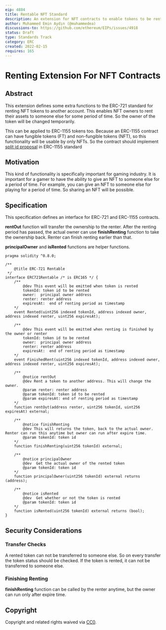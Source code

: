 ```yaml
---
eip: 4884
title: Rentable NFT Standard
description: An extension for NFT contracts to enable tokens to be rentable
author: Muhammed Emin Aydın (@muhammedea)
discussions-to: https://github.com/ethereum/EIPs/issues/4918
status: Draft
type: Standards Track
category: ERC
created: 2022-02-15
requires: 165
---
```


# Renting Extension For NFT Contracts

## Abstract

This extension defines some extra functions to the ERC-721 standard for renting NFT tokens to another account.
This enables NFT owners to rent their assets to someone else for some period of time. 
So the owner of the token will be changed temporarily. 

This can be applied to ERC-1155 tokens too. 
Because an ERC-1155 contract can have fungible tokens (FT) and non-fungible tokens (NFT), so this functionality will be usable by only NFTs.
So the contract should implement [split id proposal](https://eips.ethereum.org/EIPS/eip-1155#split-id-bits) in ERC-1155 standard

## Motivation

This kind of functionality is specifically important for gaming industry. 
It is important for a gamer to have the ability to give an NFT to someone else for a period of time. 
For example, you can give an NFT to someone else for playing for a period of time. So sharing an NFT will be possible.


## Specification

This specification defines an interface for ERC-721 and ERC-1155 contracts. 

**rentOut** function will transfer the ownership to the renter. 
After the renting period has passed, the actual owner can use **finishRenting** function to take the ownership back.
Renter can finish renting earlier than that.

**principalOwner** and **isRented** functions are helper functions.


```solidity
pragma solidity ^0.8.0;

/**
    @title ERC-721 Rentable
 */
interface ERC721Rentable /* is ERC165 */ {
    /**
        @dev This event will be emitted when token is rented
        tokenId: token id to be rented
        owner:  principal owner address
        renter: renter address
        expiresAt:  end of renting period as timestamp
    */
    event Rented(uint256 indexed tokenId, address indexed owner, address indexed renter, uint256 expiresAt);

    /**
        @dev This event will be emitted when renting is finished by the owner or renter
        tokenId: token id to be rented
        owner:  principal owner address
        renter: renter address
        expiresAt:  end of renting period as timestamp
    */
    event FinishedRent(uint256 indexed tokenId, address indexed owner, address indexed renter, uint256 expiresAt);

    /**
        @notice rentOut
        @dev Rent a token to another address. This will change the owner.
        @param renter: renter address
        @param tokenId: token id to be rented
        @param expiresAt: end of renting period as timestamp 
    */
    function rentOut(address renter, uint256 tokenId, uint256 expiresAt) external;

    /**
        @notice finishRenting
        @dev This will returns the token, back to the actual owner. Renter can run this anytime but owner can run after expire time.
        @param tokenId: token id
    */
    function finishRenting(uint256 tokenId) external;

    /**
        @notice principalOwner
        @dev  Get the actual owner of the rented token
        @param tokenId: token id
    */
    function principalOwner(uint256 tokenId) external returns (address);

    /**
        @notice isRented
        @dev  Get whether or not the token is rented
        @param tokenId: token id
    */
    function isRented(uint256 tokenId) external returns (bool);
}
```

## Security Considerations
### Transfer Checks
A rented token can not be transferred to someone else. So on every transfer the token status should be checked. 
If the token is rented, it can not be transferred to someone else.
### Finishing Renting
**finishRenting** function can be called by the renter anytime, but the owner can run only after expire time.

## Copyright
Copyright and related rights waived via [CC0](https://creativecommons.org/publicdomain/zero/1.0/).